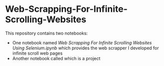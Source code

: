 # Web-Scrapping-For-Infinite-Scrolling-Websites
This repository contains two notebooks:
- One notebook named *Web Scrapping For Infinite Scrolling Websites Using Selenium.ipynb* which provides the web scrapper I developed for infinite scroll web pages
- Another notebook called  which is a project
